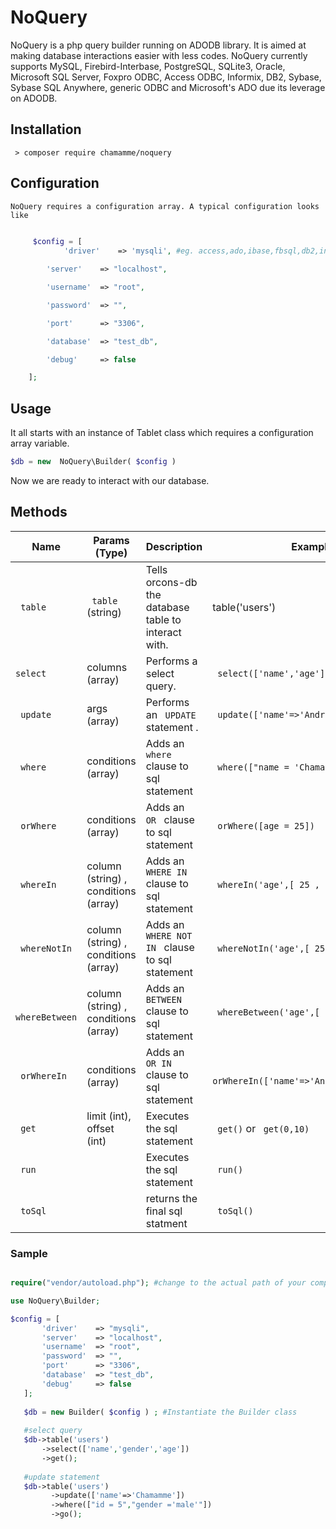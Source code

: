 

# NoQuery 
 NoQuery is a php query builder running on ADODB library. It is aimed at making database interactions easier with less codes.
 NoQuery currently supports MySQL, Firebird-Interbase, PostgreSQL, SQLite3, Oracle, Microsoft SQL Server, Foxpro ODBC, Access ODBC, 
 Informix, DB2, Sybase, Sybase SQL Anywhere, generic ODBC and Microsoft's ADO due its leverage on ADODB.
## Installation
 	 > composer require chamamme/noquery
	 
## Configuration
	NoQuery requires a configuration array. A typical configuration looks like

```php
	
	 $config = [
	        'driver' 	=> 'mysqli', #eg. access,ado,ibase,fbsql,db2,informix,ldap,mssqlnative,netezza,odbc,odbtp,oci8,pdo,postgres9,proxy,ads,sybase_ase,sqlite3,sybase

		'server' 	=> "localhost",

		'username' 	=> "root",

		'password' 	=> "",

		'port' 		=> "3306",

		'database' 	=> "test_db",

		'debug' 	=> false

	];
```
## Usage 
It all starts with an instance of  Tablet class which requires a configuration array variable.  
```php  
$db = new  NoQuery\Builder( $config ) 
```
Now we are ready to interact with our database. 

## Methods 

|Name  |Params (Type) |Description | Example |
|------- |--------- |------ |------|
|<code> table </code> |  <code> table  </code>(string) | Tells orcons-db the database table to interact with. | table('users')  |
| <code>select</code> |columns (array) | Performs a select query. | <code> select(['name','age']) </code>|
| <code> update </code> |args (array) | Performs an <code> UPDATE </code> statement . | <code> update(['name'=>'Andrew','age'=>10]) </code>|
|<code> where </code> | conditions (array)| Adds an <code> where </code> clause to sql statement | <code> where(["name = 'Chamamme'])</code>|
|<code> orWhere </code> | conditions (array)| Adds an <code> OR </code> clause to sql statement | <code> orWhere([age = 25])</code>|
|<code> whereIn </code> | column (string) , conditions (array)| Adds an <code> WHERE IN </code> clause to sql statement | <code> whereIn('age',[ 25 , 6 , 8 ])</code>|
|<code> whereNotIn </code> | column (string) , conditions (array)| Adds an <code> WHERE NOT IN </code> clause to sql statement | <code> whereNotIn('age',[ 25 , 6 , 8 ]) </code>|
|<code> whereBetween </code> | column (string) , conditions (array)| Adds an <code> BETWEEN </code> clause to sql statement | <code> whereBetween('age',[ 18 ,19 ]) </code>|
|<code> orWhereIn </code> | conditions (array)| Adds an <code> OR IN </code> clause to sql statement | <code> orWhereIn(['name'=>'Andrew','age'=>25]) </code>|
|<code> get </code> | limit (int), offset (int)| Executes the sql statement  | <code>  get()</code> or <code> get(0,10) </code>|
|<code> run </code> |  | Executes the sql statement  | <code>  run() </code> |
|<code> toSql </code> |  | returns the final sql statment  | <code>  toSql() </code> |
### Sample
 ```php 
 
 require("vendor/autoload.php"); #change to the actual path of your composer autoload.php file
 
 use NoQuery\Builder;
 
$config = [
	    'driver' 	=> "mysqli",
		'server' 	=> "localhost",
		'username' 	=> "root",
		'password' 	=> "",
		'port' 		=> "3306",
		'database' 	=> "test_db",
		'debug' 	=> false
	];
	
	$db = new Builder( $config ) ; #Instantiate the Builder class
	
	#select query
	$db->table('users')
		->select(['name','gender','age'])
		->get();
		
	#update statement
	$db->table('users')
		  ->update(['name'=>'Chamamme'])
		  ->where(["id = 5","gender ='male'"])
		  ->go();
		  
```
	
